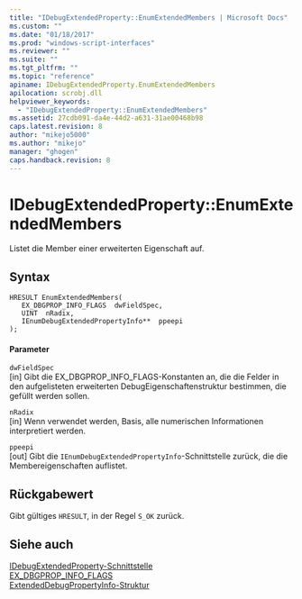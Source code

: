 ```yaml
---
title: "IDebugExtendedProperty::EnumExtendedMembers | Microsoft Docs"
ms.custom: ""
ms.date: "01/18/2017"
ms.prod: "windows-script-interfaces"
ms.reviewer: ""
ms.suite: ""
ms.tgt_pltfrm: ""
ms.topic: "reference"
apiname: IDebugExtendedProperty.EnumExtendedMembers
apilocation: scrobj.dll
helpviewer_keywords: 
  - "IDebugExtendedProperty::EnumExtendedMembers"
ms.assetid: 27cdb091-da4e-44d2-a631-31ae00468b98
caps.latest.revision: 8
author: "mikejo5000"
ms.author: "mikejo"
manager: "ghogen"
caps.handback.revision: 8
---
```

# IDebugExtendedProperty::EnumExtendedMembers
Listet die Member einer erweiterten Eigenschaft auf.  
  
## Syntax  
  
```  
HRESULT EnumExtendedMembers(  
   EX_DBGPROP_INFO_FLAGS  dwFieldSpec,  
   UINT  nRadix,  
   IEnumDebugExtendedPropertyInfo**  ppeepi  
);  
```  
  
#### Parameter  
 `dwFieldSpec`  
 \[in\] Gibt die EX\_DBGPROP\_INFO\_FLAGS\-Konstanten an, die die Felder in den aufgelisteten erweiterten DebugEigenschaftenstruktur bestimmen, die gefüllt werden sollen.  
  
 `nRadix`  
 \[in\] Wenn verwendet werden, Basis, alle numerischen Informationen interpretiert werden.  
  
 `ppeepi`  
 \[out\] Gibt die `IEnumDebugExtendedPropertyInfo`\-Schnittstelle zurück, die die Membereigenschaften auflistet.  
  
## Rückgabewert  
 Gibt gültiges `HRESULT`, in der Regel `S_OK` zurück.  
  
## Siehe auch  
 [IDebugExtendedProperty\-Schnittstelle](../../winscript/reference/idebugextendedproperty-interface.md)   
 [EX\_DBGPROP\_INFO\_FLAGS](../../winscript/reference/ex-dbgprop-info-flags.md)   
 [ExtendedDebugPropertyInfo\-Struktur](../../winscript/reference/extendeddebugpropertyinfo-structure.md)
